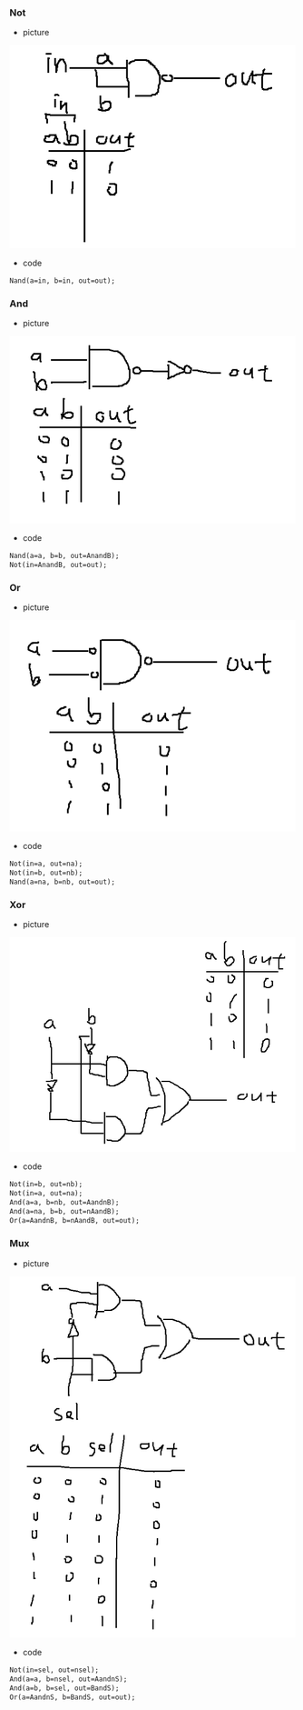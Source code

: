 ### Not 
* picture

![](picture/Not.png)
* code

```
Nand(a=in, b=in, out=out);
```
### And
* picture

![](picture/And.png)
* code

```
Nand(a=a, b=b, out=AnandB);
Not(in=AnandB, out=out);
```
### Or
* picture

![](picture/Or.png)
* code

```
Not(in=a, out=na);
Not(in=b, out=nb);
Nand(a=na, b=nb, out=out);
```
### Xor
* picture

![](picture/Xor.png)
* code

```
Not(in=b, out=nb);
Not(in=a, out=na);
And(a=a, b=nb, out=AandnB);
And(a=na, b=b, out=nAandB);
Or(a=AandnB, b=nAandB, out=out);
```
### Mux
* picture

![](picture/Mux.png)
* code

```
Not(in=sel, out=nsel);
And(a=a, b=nsel, out=AandnS);
And(a=b, b=sel, out=BandS);
Or(a=AandnS, b=BandS, out=out);
```
